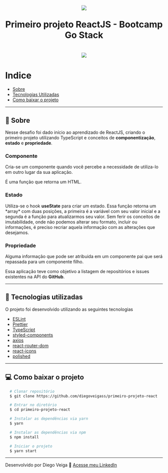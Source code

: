 <h1 align="center">
  <img src="https://camo.githubusercontent.com/d25397e9df01fe7882dcc1cbc96bdf052ffd7d0c/68747470733a2f2f73746f726167652e676f6f676c65617069732e636f6d2f676f6c64656e2d77696e642f626f6f7463616d702d676f737461636b2f6865616465722d6465736166696f732e706e67">

  Primeiro projeto ReactJS - Bootcamp Go Stack
</h1>

<h1 align="center">
  <img src="https://ik.imagekit.io/diegoveigass/ezgif-3-aa48ac21e392_G-AagDTDy.gif">
</h1>


# Indice
- [Sobre](#-sobre)
- [Tecnologias Utilizadas](#-tecnologias-utilizadas)
- [Como baixar o projeto](#-como-baixar-o-projeto)

---

## 📖 Sobre

Nesse desafio foi dado início ao aprendizado de ReactJS, criando o primeiro projeto utilizando TypeScript e conceitos de **componentização**, **estado** e **propriedade**.

### **Componente**

Cria-se um componente quando você percebe a necessidade de utiliza-lo em outro lugar da sua aplicação.

É uma função que retorna um HTML.

### **Estado**

<p>
Utiliza-se o hook <b>useState</b> para criar um estado. Essa função retorna um *array* com duas posições, a primeira é a variável com seu valor inicial e a segunda é a função para atualizarmos seu valor. Sem ferir os conceitos de imutabilidade, onde não podemos alterar seu formato, incluir ou informações, é preciso recriar aquela informação com as alterações que desejamos.
</p>

### **Propriedade**

Alguma informação que pode ser atribuida em um componente pai que será repassada para um componente filho.



Essa aplicação teve como objetivo a listagem de repositórios e issues existentes na API do **GitHub**.

---

## 🚀 Tecnologias utilizadas

O projeto foi desenvolvido utilizando as seguintes tecnologias

- [ESLint](https://eslint.org/)
- [Prettier](https://prettier.io/)
- [TypeScript](https://www.typescriptlang.org/)
- [styled-components](https://styled-components.com/)
- [axios](https://github.com/axios/axios)
- [react-router-dom](https://reacttraining.com/react-router/web/guides/quick-start)
- [react-icons](https://react-icons.github.io/react-icons/)
- [polished](https://polished.js.org/)

---

## 💻 Como baixar o projeto

```bash
  # Clonar repositório
  $ git clone https://github.com/diegoveigass/primeiro-projeto-react

  # Entrar no diretório
  $ cd primeiro-projeto-react

  # Instalar as dependências via yarn
  $ yarn

  # Instalar as dependências via npm
  $ npm install

  # Iniciar o projeto
  $ yarn start

```

---

Desenvolvido por Diego Veiga 🚀 [Acesse meu LinkedIn](https://linkedin.com/in/diegoveigass)
